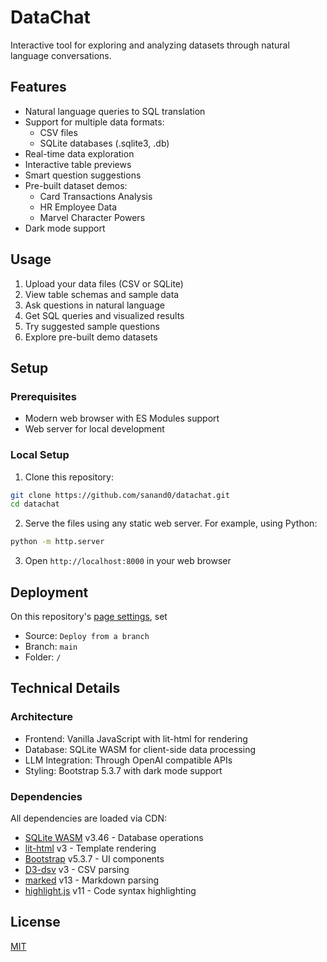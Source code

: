 # DataChat

Interactive tool for exploring and analyzing datasets through natural language conversations.

## Features

- Natural language queries to SQL translation
- Support for multiple data formats:
  - CSV files
  - SQLite databases (.sqlite3, .db)
- Real-time data exploration
- Interactive table previews
- Smart question suggestions
- Pre-built dataset demos:
  - Card Transactions Analysis
  - HR Employee Data
  - Marvel Character Powers
- Dark mode support

## Usage

1. Upload your data files (CSV or SQLite)
2. View table schemas and sample data
3. Ask questions in natural language
4. Get SQL queries and visualized results
5. Try suggested sample questions
6. Explore pre-built demo datasets

## Setup

### Prerequisites

- Modern web browser with ES Modules support
- Web server for local development

### Local Setup

1. Clone this repository:

```bash
git clone https://github.com/sanand0/datachat.git
cd datachat
```

2. Serve the files using any static web server. For example, using Python:

```bash
python -m http.server
```

3. Open `http://localhost:8000` in your web browser

## Deployment

On this repository's [page settings](https://github.com/sanand0/datachat/settings/pages), set

- Source: `Deploy from a branch`
- Branch: `main`
- Folder: `/`

## Technical Details

### Architecture

- Frontend: Vanilla JavaScript with lit-html for rendering
- Database: SQLite WASM for client-side data processing
- LLM Integration: Through OpenAI compatible APIs
- Styling: Bootstrap 5.3.7 with dark mode support

### Dependencies

All dependencies are loaded via CDN:

- [SQLite WASM](https://sqlite.org/wasm) v3.46 - Database operations
- [lit-html](https://lit.dev) v3 - Template rendering
- [Bootstrap](https://getbootstrap.com) v5.3.7 - UI components
- [D3-dsv](https://d3js.org/d3-dsv) v3 - CSV parsing
- [marked](https://marked.js.org/) v13 - Markdown parsing
- [highlight.js](https://highlightjs.org/) v11 - Code syntax highlighting

## License

[MIT](LICENSE)

